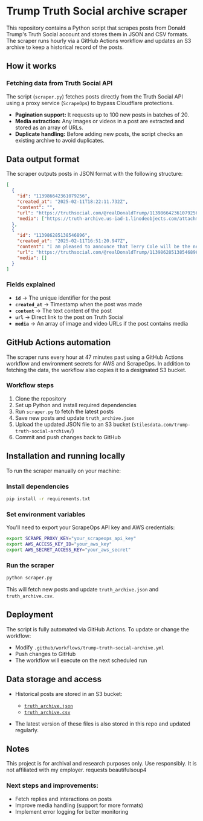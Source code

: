# Trump Truth Social archive scraper

This repository contains a Python script that scrapes posts from Donald Trump's Truth Social account and stores them in JSON and CSV formats. The scraper runs hourly via a GitHub Actions workflow and updates an S3 archive to keep a historical record of the posts. 

## How it works

### Fetching data from Truth Social API

The script (`scraper.py`) fetches posts directly from the Truth Social API using a proxy service (`ScrapeOps`) to bypass Cloudflare protections.

- **Pagination support:** It requests up to 100 new posts in batches of 20.
- **Media extraction:** Any images or videos in a post are extracted and stored as an array of URLs.
- **Duplicate handling:** Before adding new posts, the script checks an existing archive to avoid duplicates.

## Data output format

The scraper outputs posts in JSON format with the following structure:

```json
[
  {
    "id": "113986642361079256",
    "created_at": "2025-02-11T18:22:11.732Z",
    "content": "",
    "url": "https://truthsocial.com/@realDonaldTrump/113986642361079256",
    "media": ["https://truth-archive.us-iad-1.linodeobjects.com/attachments/12044/463ab1eb1bb9f326.mp4"]
  },
  {
    "id": "113986285138546896",
    "created_at": "2025-02-11T16:51:20.947Z",
    "content": "I am pleased to announce that Terry Cole will be the next Drug Enforcement Administration (DEA) administrator...",
    "url": "https://truthsocial.com/@realDonaldTrump/113986285138546896",
    "media": []
  }
]
```

### Fields explained

- **`id`** → The unique identifier for the post
- **`created_at`** → Timestamp when the post was made
- **`content`** → The text content of the post
- **`url`** → Direct link to the post on Truth Social
- **`media`** → An array of image and video URLs if the post contains media

## GitHub Actions automation

The scraper runs every hour at 47 minutes past using a GitHub Actions workflow and environment secrets for AWS and ScrapeOps. In addition to fetching the data, the workflow also copies it to a designated S3 bucket.

### Workflow steps

1. Clone the repository
2. Set up Python and install required dependencies
3. Run `scraper.py` to fetch the latest posts
4. Save new posts and update `truth_archive.json`
5. Upload the updated JSON file to an S3 bucket (`stilesdata.com/trump-truth-social-archive/`)
6. Commit and push changes back to GitHub

## Installation and running locally

To run the scraper manually on your machine:

### Install dependencies

```bash
pip install -r requirements.txt
```

### Set environment variables

You'll need to export your ScrapeOps API key and AWS credentials:

```bash
export SCRAPE_PROXY_KEY="your_scrapeops_api_key"
export AWS_ACCESS_KEY_ID="your_aws_key"
export AWS_SECRET_ACCESS_KEY="your_aws_secret"
```

### Run the scraper

```bash
python scraper.py
```

This will fetch new posts and update `truth_archive.json` and `truth_archive.csv`.

## Deployment

The script is fully automated via GitHub Actions. To update or change the workflow:

- Modify `.github/workflows/trump-truth-social-archive.yml`
- Push changes to GitHub
- The workflow will execute on the next scheduled run

## Data storage and access

- Historical posts are stored in an S3 bucket:
  - [`truth_archive.json`](https://stilesdata.com/trump-truth-social-archive/truth_archive.json)
  - [`truth_archive.csv`](https://stilesdata.com/trump-truth-social-archive/truth_archive.csv)

- The latest version of these files is also stored in this repo and updated regularly.

## Notes

This project is for archival and research purposes only. Use responsibly. It is not affiliated with my employer. requests
beautifulsoup4

### Next steps and improvements:

- Fetch replies and interactions on posts
- Improve media handling (support for more formats)
- Implement error logging for better monitoring